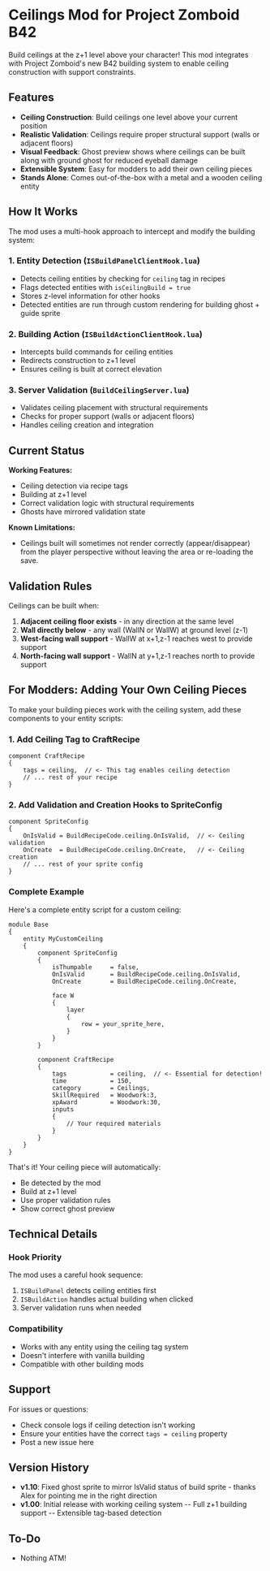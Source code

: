 # Ceilings Mod for Project Zomboid B42

Build ceilings at the z+1 level above your character! This mod integrates with Project Zomboid's new B42 building system to enable ceiling construction with support constraints.

## Features

- **Ceiling Construction**: Build ceilings one level above your current position
- **Realistic Validation**: Ceilings require proper structural support (walls or adjacent floors)
- **Visual Feedback**: Ghost preview shows where ceilings can be built along with ground ghost for reduced eyeball damage
- **Extensible System**: Easy for modders to add their own ceiling pieces
- **Stands Alone**: Comes out-of-the-box with a metal and a wooden ceiling entity

## How It Works

The mod uses a multi-hook approach to intercept and modify the building system:

### 1. Entity Detection (`ISBuildPanelClientHook.lua`)
- Detects ceiling entities by checking for `ceiling` tag in recipes
- Flags detected entities with `isCeilingBuild = true`
- Stores z-level information for other hooks
- Detected entities are run through custom rendering for building ghost + guide sprite

### 2. Building Action (`ISBuildActionClientHook.lua`)
- Intercepts build commands for ceiling entities
- Redirects construction to z+1 level
- Ensures ceiling is built at correct elevation

### 3. Server Validation (`BuildCeilingServer.lua`)
- Validates ceiling placement with structural requirements
- Checks for proper support (walls or adjacent floors)
- Handles ceiling creation and integration

## Current Status

**Working Features:**
- Ceiling detection via recipe tags
- Building at z+1 level
- Correct validation logic with structural requirements
- Ghosts have mirrored validation state

**Known Limitations:**
- Ceilings built will sometimes not render correctly (appear/disappear) from the player perspective without leaving the area or re-loading the save.

## Validation Rules

Ceilings can be built when:
1. **Adjacent ceiling floor exists** - in any direction at the same level
2. **Wall directly below** - any wall (WallN or WallW) at ground level (z-1)
3. **West-facing wall support** - WallW at x+1,z-1 reaches west to provide support
4. **North-facing wall support** - WallN at y+1,z-1 reaches north to provide support

## For Modders: Adding Your Own Ceiling Pieces

To make your building pieces work with the ceiling system, add these components to your entity scripts:

### 1. Add Ceiling Tag to CraftRecipe
```
component CraftRecipe
{
    tags = ceiling,  // <- This tag enables ceiling detection
    // ... rest of your recipe
}
```

### 2. Add Validation and Creation Hooks to SpriteConfig
```
component SpriteConfig
{
    OnIsValid = BuildRecipeCode.ceiling.OnIsValid,  // <- Ceiling validation
    OnCreate  = BuildRecipeCode.ceiling.OnCreate,   // <- Ceiling creation
    // ... rest of your sprite config
}
```

### Complete Example

Here's a complete entity script for a custom ceiling:

```
module Base
{
    entity MyCustomCeiling
    {
        component SpriteConfig
        {
            isThumpable     = false,
            OnIsValid       = BuildRecipeCode.ceiling.OnIsValid,
            OnCreate        = BuildRecipeCode.ceiling.OnCreate,
            
            face W
            {
                layer
                {
                    row = your_sprite_here,
                }
            }
        }
        
        component CraftRecipe
        {
            tags            = ceiling,  // <- Essential for detection!
            time            = 150,
            category        = Ceilings,
            SkillRequired   = Woodwork:3,
            xpAward         = Woodwork:30,
            inputs
            {
                // Your required materials
            }
        }
    }
}
```

That's it! Your ceiling piece will automatically:
- Be detected by the mod
- Build at z+1 level
- Use proper validation rules
- Show correct ghost preview

## Technical Details

### Hook Priority
The mod uses a careful hook sequence:
1. `ISBuildPanel` detects ceiling entities first
2. `ISBuildAction` handles actual building when clicked
3. Server validation runs when needed

### Compatibility
- Works with any entity using the ceiling tag system
- Doesn't interfere with vanilla building
- Compatible with other building mods

## Support

For issues or questions:
- Check console logs if ceiling detection isn't working
- Ensure your entities have the correct `tags = ceiling` property
- Post a new issue here

## Version History

- **v1.10**: Fixed ghost sprite to mirror IsValid status of build sprite - thanks Alex for pointing me in the right direction
- **v1.00**: Initial release with working ceiling system
-- Full z+1 building support
-- Extensible tag-based detection

## To-Do
- Nothing ATM!
